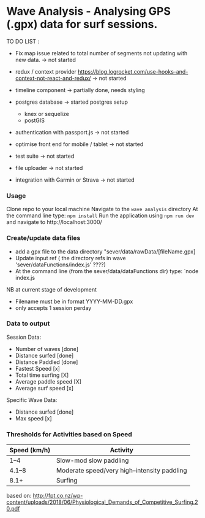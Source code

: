 # Wave Analysis - Analysing GPS (.gpx) data for surf sessions.

TO DO LIST :

- Fix map issue related to total number of segments not updating with new data. -> not started

- redux / context provider https://blog.logrocket.com/use-hooks-and-context-not-react-and-redux/ -> not started

- timeline component -> partially done, needs styling

- postgres database -> started postgres setup
    - knex or sequelize
    - postGIS
    
- authentication with passport.js -> not started

- optimise front end for mobile / tablet -> not started

- test suite -> not started

- file uploader -> not started

- integration with Garmin or Strava -> not started

### Usage
Clone repo to your local machine
Navigate to the `wave analysis` directory
At the command line type: `npm install` 
Run the application using `npm run dev` and navigate to http://localhost:3000/

### Create/update data files
- add a gpx file to the data directory "sever/data/rawData/[fileName.gpx]
- Update input ref ( the directory refs in wave 'sever/dataFunctions/index.js' ????)
- At the command line (from the sever/data/dataFunctions dir) type: `node index.js
    
 NB at current stage of development
 - Filename must be in format YYYY-MM-DD.gpx
 - only accepts 1 session perday 

### Data to output
Session Data:
 - Number of waves          [done]
 - Distance surfed          [done] 
 - Distance Paddled         [done]
 - Fastest Speed            [x]
 - Total time surfing       [X]
 - Average paddle speed     [X]
 - Average surf speed       [x]

Specific Wave Data:
- Distance surfed           [done]
- Max speed                 [x]


### Thresholds for Activities based on Speed
| Speed (km/h) | Activity |
| ------------- | ------------- |
| 1–4 | Slow-mod slow paddling |
| 4.1–8 | Moderate speed/very high–intensity paddling |
| 8.1+ | Surfing |

based on:
http://fpt.co.nz/wp-content/uploads/2018/06/Physiological_Demands_of_Competitive_Surfing.20.pdf
